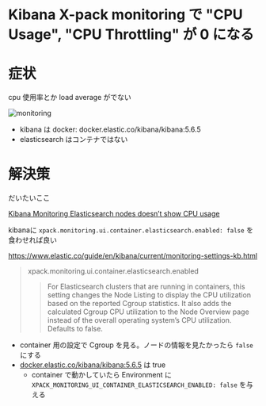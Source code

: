 Kibana X-pack monitoring で "CPU Usage", "CPU Throttling" が 0 になる
=====

# 症状

cpu 使用率とか load average がでない

![monitoring](https://cdn-enterprise.discourse.org/elastic/uploads/default/original/3X/b/7/b720d23c1d2c49348c9dd0ed3a3170bfc55a21c7.jpg)


- kibana は docker: docker.elastic.co/kibana/kibana:5.6.5
- elasticsearch はコンテナではない


# 解決策

だいたいここ

[Kibana Monitoring Elasticsearch nodes doesn’t show CPU usage](https://discuss.elastic.co/t/kibana-monitoring-elasticsearch-nodes-doesnt-show-cpu-usage/86505)

kibanaに `xpack.monitoring.ui.container.elasticsearch.enabled: false` を食わせれば良い

https://www.elastic.co/guide/en/kibana/current/monitoring-settings-kb.html

> xpack.monitoring.ui.container.elasticsearch.enabled
>>  For Elasticsearch clusters that are running in containers, this setting changes the Node Listing to display the CPU utilization based on the reported Cgroup statistics. It also adds the calculated Cgroup CPU utilization to the Node Overview page instead of the overall operating system’s CPU utilization. Defaults to false.

- container 用の設定で Cgroup を見る。ノードの情報を見たかったら `false` にする
- [docker.elastic.co/kibana/kibana:5.6.5](https://github.com/elastic/kibana-docker/blob/5.6/build/kibana/config/kibana.yml#L9) は true
    - container で動かしていたら Environment に `XPACK_MONITORING_UI_CONTAINER_ELASTICSEARCH_ENABLED: false` を与える

